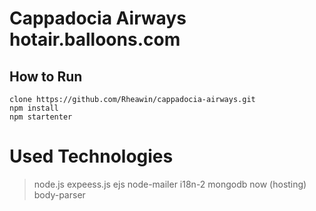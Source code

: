 # Cappadocia Airways 	hotair.balloons.com
## How to Run
    clone https://github.com/Rheawin/cappadocia-airways.git
    npm install
    npm startenter


# Used Technologies

> node.js
> expeess.js
> ejs
> node-mailer
> i18n-2
> mongodb
> now (hosting)
> body-parser
